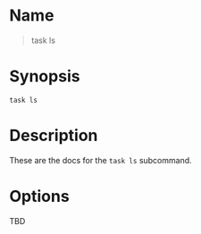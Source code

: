 # Name

> task ls

# Synopsis

    task ls

# Description

These are the docs for the `task ls` subcommand.

# Options

TBD
